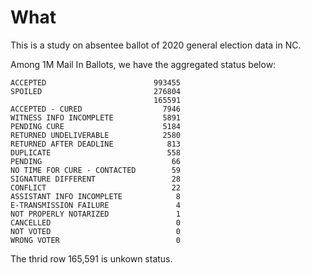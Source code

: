 What
====

This is a study on absentee ballot of 2020 general election data in NC.

Among 1M Mail In Ballots, we have the aggregated status below:

```
ACCEPTED                        993455
SPOILED                         276804
                                165591
ACCEPTED - CURED                  7946
WITNESS INFO INCOMPLETE           5891
PENDING CURE                      5184
RETURNED UNDELIVERABLE            2580
RETURNED AFTER DEADLINE            813
DUPLICATE                          558
PENDING                             66
NO TIME FOR CURE - CONTACTED        59
SIGNATURE DIFFERENT                 28
CONFLICT                            22
ASSISTANT INFO INCOMPLETE            8
E-TRANSMISSION FAILURE               4
NOT PROPERLY NOTARIZED               1
CANCELLED                            0
NOT VOTED                            0
WRONG VOTER                          0
```

The thrid row 165,591 is unkown status. 
